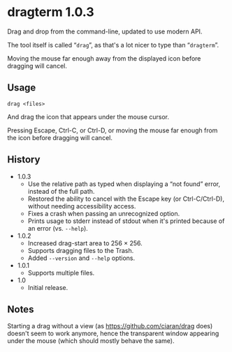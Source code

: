 #  dragterm 1.0.3

Drag and drop from the command-line, updated to use modern API.

The tool itself is called “`drag`”, as that's a lot nicer to type than “`dragterm`”.

Moving the mouse far enough away from the displayed icon before dragging will cancel.

## Usage

`drag <files>`

And drag the icon that appears under the mouse cursor.

Pressing Escape, Ctrl-C, or Ctrl-D, or moving the mouse far enough from the icon before dragging will cancel.

## History

- 1.0.3
	- Use the relative path as typed when displaying a “not found” error, instead of the full path.
	- Restored the ability to cancel with the Escape key (or Ctrl-C/Ctrl-D), without needing accessibility access.
	- Fixes a crash when passing an unrecognized option.
	- Prints usage to stderr instead of stdout when it's printed because of an error (vs. `--help`).
- 1.0.2
	- Increased drag-start area to 256 × 256.
	- Supports dragging files to the Trash.
	- Added `--version` and `--help` options.
- 1.0.1
	- Supports multiple files.
- 1.0
	- Initial release.

## Notes

Starting a drag without a view (as <https://github.com/ciaran/drag> does) doesn't seem to work anymore, hence the transparent window appearing under the mouse (which should mostly behave the same).
